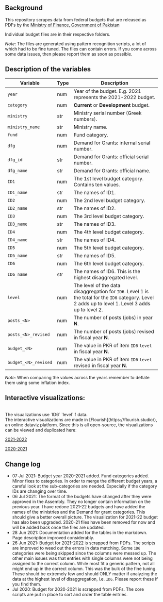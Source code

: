 ## Background

This repository scrapes data from federal budgets that are released as PDFs by the [Ministry of Finance, Government of Pakistan](https://www.finance.gov.pk/)

Individual budget files are in their respective folders. 

*Note*: The files are generated using pattern recognition scripts, a lot of which had to be fine tuned. The files can contain errors. If you come across some data issues, then please report them as soon as possible.



## Description of the variables

| Variable | Type | Description | 
| --- | --- | --- |
| `year` | num | Year of the budget. E.g. 2021 represents the 2021-2022 budget. | 
| `category` | num | **Current** or **Development** budget. | 
| `ministry` | str | Ministry serial number (Greek numbers). | 
| `ministry_name` | str | Ministry name. | 
| `fund` | num | Fund category.  | 
| `dfg` | num | Demand for Grants: internal serial number. | 
| `dfg_id` | str | Demand for Grants: official serial number. | 
| `dfg_name` | str | Demand for Grants: official name. | 
| `ID1` | num | The 1st level budget category. Contains ten values.  | 
| `ID1_name` | str | The names of ID1.  | 
| `ID2` | num | The 2nd level budget category. |
| `ID2_name` | str | The names of ID2.  | 
| `ID3` | num | The 3rd level budget category. |
| `ID3_name` | str | The names of ID3.  | 
| `ID4` | num | The 4th level budget category. |
| `ID4_name` | str | The names of ID4.  | 
| `ID5` | num | The 5th level budget category. |
| `ID5_name` | str | The names of ID5.  | 
| `ID6` | num | The 6th level budget category. |
| `ID6_name` | str | The names of ID6. This is the highest disaggregated level.  | 
| `level` | num | The level of the data disaggregation for `ID6`. Level 1 is the total for the `ID6` category. Level 2 adds up to level 1. Level 3 adds up to level 2. |
| `posts_<N>` | num | The number of posts (jobs) in year **N**.  | 
| `posts_<N>_revised` | num | The number of posts (jobs) revised in fiscal year **N**.  | 
| `budget_<N>` | num | The value in PKR of item `ID6` `level` in fiscal year **N**. | 
| `budget_<N>_revised` | num | The value in PKR of item `ID6` `level` revised in fiscal year **N**. | 

*Note:* When comparing the values across the years remember to deflate them using some  inflation index.


## Interactive visualizations:

<div class="flourish-embed flourish-hierarchy" data-src="visualisation/6533369"><script src="https://public.flourish.studio/resources/embed.js"></script></div>


<br />
The visualizations use `ID6` `level` 1 data.

<br />
The interactive visualizations are made in [Flourish](https://flourish.studio/), an online dataviz platform. Since this is all open-source, the visualizations can be viewed and duplicated here: 

[2021-2022](https://public.flourish.studio/visualisation/6533369/)

[2020-2021](https://public.flourish.studio/visualisation/2841995/)







## Change log

* 07 Jul 2021: Budget year 2020-2021 added. Fund categories added. Minor fixes to categories. In order to merge the different budget years, a careful look at the sub-categories are needed. Especially if the category IDs are changing over time. 
* 06 Jul 2021: The format of the budgets have changed after they were approved in the Assembly. They no longer contain information on the previous year. I have redone 2021-22 budgets and have added the names of the ministries and the Demand for grant categories. This should give a better overall picture. The visualization for 2021-22 budget has also been upgraded. 2020-21 files have been removed for now and will be added back once the files are updated.
* 28 Jun 2021: Documentation added for the tables in the markdown. Page description improved considerably.
* 26 Jun 2021: Budget for 2021-2022 is scrapped from PDFs. The scripts are improved to weed out the errors in data matching. Some `1D6` categories were being skipped since the columns were messed up. The other main issues was that entries with single columns were not being assigned to the correct column. While most fit a generic pattern, not all might end up in the correct column. This was the bulk of the fine tuning. These should be extremely few and should ONLY matter if analyzing the data at the highest level of disaggregation, i.e. `ID6`. Please report these if you find them.
* Jul 2020: Budget for 2020-2021 is scrapped from PDFs. The core scripts are put in place to sort and order the table entries. 
